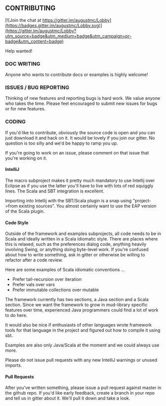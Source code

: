 ## CONTRIBUTING

[![Join the chat at https://gitter.im/augustmc/Lobby](https://badges.gitter.im/augustmc/Lobby.svg)](https://gitter.im/augustmc/Lobby?utm_source=badge&utm_medium=badge&utm_campaign=pr-badge&utm_content=badge)

Help wanted!

### DOC WRITING

Anyone who wants to contribute docs or examples is highly welcome!

### ISSUES / BUG REPORTING

Thinking of new features and reporting bugs is hard work.  We value anyone
who takes the time.  Please feel encouraged to submit new issues for bugs
or for new features.

### CODING

If you'd like to contribute, obviously the source code is open and you can just
download it and hack on it.  It would be lovely if you join our gitter.  No question
is too silly and we'd be happy to ramp you up.

If you're going to work on an issue, please comment on that issue that you're
working on it.

#### IntelliJ

The macro subproject makes it pretty much mandatory to use Intellij over Eclipse as
if you use the latter you'll have to live with lots of red squiggly lines.  The
Scala and SBT integration is excellent.

Importing into Intellij with the SBT/Scala plugin is a snap using
"project->from existing sources".  You almost certainly want to use the EAP
version of the Scala plugin.

#### Code Style

Outside of the framework and examples subprojects, all code needs to be in Scala
and ideally written in a Scala idiomatic style.  There are places where this
is relaxed, such as the preferences dialog code, anything heavily involving
Swing, or anything doing byte-level work.  If you're confused about how to
write something, ask in gitter or otherwise be willing to refactor after a
code review.

Here are some examples of Scala idiomatic conventions ...

* Prefer tail-recursion over iteration
* Prefer vals over vars
* Prefer immutable collections over mutable

The framework currently has two sections, a Java section and a Scala section.
Since we want the framework to grow in mud-library specific features over
time, experienced Java programmers could find a lot of work to do here.

It would also be nice if enthusiasts of other languages wrote framework
tools for that language in the project and figured out how to compile it
using sbt.

Examples are also only Java/Scala at the moment  and we could always use more.

Please do not issue pull requests with any new IntelliJ warnings or unused
imports.

#### Pull Requests

After you've written something, please issue a pull request against master
in the github repo.  If you'd like early feedback, create a branch in your
repo and tell us in gitter about it.  We'll pull it down and take a look.
